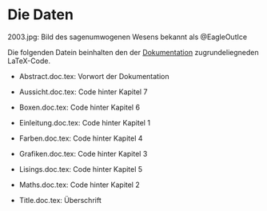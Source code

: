 # Die Daten

2003.jpg: Bild des sagenumwogenen Wesens bekannt als @EagleOutIce

Die folgenden Datein beinhalten den der [Dokumentation](https://github.com/EagleoutIce/LILLY/blob/Kommentare/Dokumentation/Lilly-Dokumentation.doc.pdf) zugrundeliegneden LaTeX-Code.

* Abstract.doc.tex:      Vorwort der Dokumentation         
 
* Aussicht.doc.tex:      Code hinter Kapitel 7      
 
* Boxen.doc.tex:         Code hinter Kapitel 6
 
* Einleitung.doc.tex:    Code hinter Kapitel 1

* Farben.doc.tex:        Code hinter Kapitel 4
 
* Grafiken.doc.tex:      Code hinter Kapitel 3

* Lisings.doc.tex:       Code hinter Kapitel 5

* Maths.doc.tex:         Code hinter Kapitel 2

* Title.doc.tex:         Überschrift
